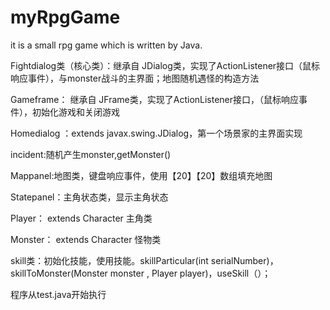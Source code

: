 # myRpgGame
it is a small rpg game which is written by Java.


Fightdialog类（核心类）：继承自 JDialog类，实现了ActionListener接口（鼠标响应事件），与monster战斗的主界面；地图随机遇怪的构造方法

Gameframe： 继承自 JFrame类，实现了ActionListener接口，（鼠标响应事件），初始化游戏和关闭游戏

Homedialog ：extends javax.swing.JDialog，第一个场景家的主界面实现


incident:随机产生monster,getMonster()


Mappanel:地图类，键盘响应事件，使用【20】【20】数组填充地图


Statepanel：主角状态类，显示主角状态


Player： extends Character  主角类


Monster： extends Character  怪物类


skill类：初始化技能，使用技能。skillParticular(int serialNumber)，skillToMonster(Monster monster , Player player)，useSkill（）；

程序从test.java开始执行

